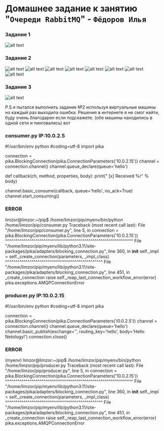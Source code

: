 # Домашнее задание к занятию "`Очереди RabbitMQ`" - `Фёдоров Илья`

### Задание 1
![alt text](https://github.com/Limzor/mqrabbithw/blob/main/Screenshot_1.png)

### Задание 2
![alt text](https://github.com/Limzor/mqrabbithw/blob/main/Screenshot_2.png)
![alt text](https://github.com/Limzor/mqrabbithw/blob/main/Screenshot_3.png)
![alt text](https://github.com/Limzor/mqrabbithw/blob/main/Screenshot_4.png)
![alt text](https://github.com/Limzor/mqrabbithw/blob/main/Screenshot_5.png)
![alt text](https://github.com/Limzor/mqrabbithw/blob/main/Screenshot_6.png)
![alt text](https://github.com/Limzor/mqrabbithw/blob/main/Screenshot_7.png)
![alt text](https://github.com/Limzor/mqrabbithw/blob/main/Screenshot_8.png)
![alt text](https://github.com/Limzor/mqrabbithw/blob/main/Screenshot_9.png)

### Задание 3
![alt text](https://github.com/Limzor/mqrabbithw/blob/main/Screenshot_10.png)


P.S я пытался выполнить задание №2 используя виртуальные машины но каждый раз выходила ошибка. Решения в интернете я не смог найти, буду очень благодарен если подскажете. (обе машины находились в одной сети и пинговались)
вот
### consumer.py IP:10.0.2.5
#!/usr/bin/env python
#coding=utf-8
import pika

connection = pika.BlockingConnection(pika.ConnectionParameters('10.0.2.15'))
channel = connection.channel()
channel.queue_declare(queue='hello')


def callback(ch, method, properties, body):
    print(" [x] Received %r" % body)


channel.basic_consume(callback, queue='hello', no_ack=True)
channel.start_consuming()
### ERROR
limzor@limzor:~/pip$ /home/limzor/pip/myenv/bin/python /home/limzor/pip/consumer.py
Traceback (most recent call last):
  File "/home/limzor/pip/consumer.py", line 5, in <module>
    connection = pika.BlockingConnection(pika.ConnectionParameters('10.0.2.15'))
                 ^^^^^^^^^^^^^^^^^^^^^^^^^^^^^^^^^^^^^^^^^^^^^^^^^^^^^^^^^^^^^^^
  File "/home/limzor/pip/myenv/lib/python3.11/site-packages/pika/adapters/blocking_connection.py", line 360, in __init__
    self._impl = self._create_connection(parameters, _impl_class)
                 ^^^^^^^^^^^^^^^^^^^^^^^^^^^^^^^^^^^^^^^^^^^^^^^^
  File "/home/limzor/pip/myenv/lib/python3.11/site-packages/pika/adapters/blocking_connection.py", line 451, in _create_connection
    raise self._reap_last_connection_workflow_error(error)
pika.exceptions.AMQPConnectionError
### producer.py IP:10.0.2.15
#!/usr/bin/env python
#coding=utf-8
import pika

connection = pika.BlockingConnection(pika.ConnectionParameters('l0.0.2.5'))
channel = connection.channel()
channel.queue_declare(queue='hello')
channel.basic_publish(exchange='', routing_key='hello', body='Hello Netology!')
connection.close()
### ERROR
(myenv) limzor@limzor:~/pip$ /home/limzor/pip/myenv/bin/python /home/limzor/pip/producer.py
Traceback (most recent call last):
  File "/home/limzor/pip/producer.py", line 5, in <module>
    connection = pika.BlockingConnection(pika.ConnectionParameters('10.0.2.15'))
                 ^^^^^^^^^^^^^^^^^^^^^^^^^^^^^^^^^^^^^^^^^^^^^^^^^^^^^^^^^^^^^^^
  File "/home/limzor/pip/myenv/lib/python3.11/site-packages/pika/adapters/blocking_connection.py", line 360, in __init__
    self._impl = self._create_connection(parameters, _impl_class)
                 ^^^^^^^^^^^^^^^^^^^^^^^^^^^^^^^^^^^^^^^^^^^^^^^^
  File "/home/limzor/pip/myenv/lib/python3.11/site-packages/pika/adapters/blocking_connection.py", line 451, in _create_connection
    raise self._reap_last_connection_workflow_error(error)
pika.exceptions.AMQPConnectionError
